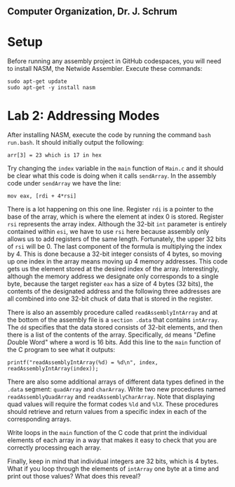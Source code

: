 ## Computer Organization, Dr. J. Schrum

# Setup

Before running any assembly project in GitHub codespaces, you will need to install NASM, the Netwide Assembler. Execute these commands:
```
sudo apt-get update
sudo apt-get -y install nasm
```

# Lab 2: Addressing Modes

After installing NASM, execute the code by running the command `bash run.bash`. It should initially output the following:
```
arr[3] = 23 which is 17 in hex
```
Try changing the `index` variable in the `main` function of `Main.c` and it should be clear what this code is doing when it calls `sendArray`. In the assembly code under `sendArray` we have the line:
```
mov eax, [rdi + 4*rsi]
```
There is a lot happening on this one line. Register `rdi` is a pointer to the base of the array, which is where the element at index 0 is stored. Register `rsi` represents the array index. Although the 32-bit `int` parameter is entirely contained within `esi`, we have to use `rsi` here because assembly only allows us to add registers of the same length. Fortunately, the upper 32 bits of `rsi` will be 0. The last component of the formula is multiplying the index by 4. This is done because a 32-bit integer consists of 4 bytes, so moving up one index in the array means moving up 4 memory addresses. This code gets us the element stored at the desired index of the array. Interestingly, although the memory address we designate only corresponds to a single byte, because the target register `eax` has a size of 4 bytes (32 bits), the contents of the designated address and the following three addresses are all combined into one 32-bit chuck of data that is stored in the register.

There is also an assembly procedure called `readAssemblyIntArray` and at the bottom of the assembly file is a `section .data` that contains `intArray`. The `dd` specifies that the data stored consists of 32-bit elements, and then there is a list of the contents of the array. Specifically, `dd` means "*D*efine *D*ouble Word" where a word is 16 bits. Add this line to the `main` function of the C program to see what it outputs:
```
printf("readAssemblyIntArray(%d) = %d\n", index, readAssemblyIntArray(index));
```
There are also some additional arrays of different data types defined in the `.data` segment: `quadArray` and `charArray`. Write two new procedures named `readAssemblyQuadArray` and `readAssemblyCharArray`. Note that displaying quad values will require the format codes `%ld` and `%lX`. These procedures should retrieve and return values from a specific index in each of the corresponding arrays.

Write loops in the `main` function of the C code that print the individual elements of each array in a way that makes it easy to check that you are correctly processing each array.

Finally, keep in mind that individual integers are 32 bits, which is 4 bytes. What if you loop through the elements of `intArray` one byte at a time and print out those values? What does this reveal?
